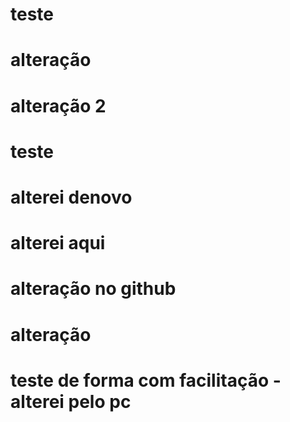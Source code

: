 # teste 
# alteração
# alteração 2
# teste
# alterei denovo
# alterei aqui
# alteração no github
# alteração
# teste de forma com facilitação - alterei pelo pc